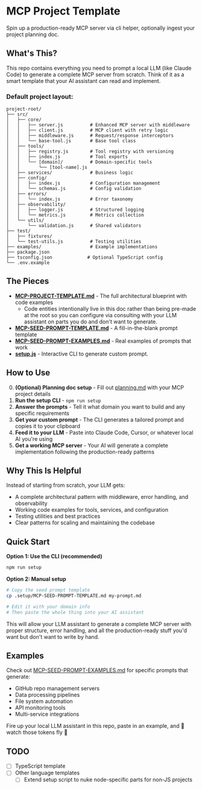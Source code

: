 # MCP Project Template

Spin up a production-ready MCP server via cli helper, optionally ingest your project planning doc.

## What's This?

This repo contains everything you need to prompt a local LLM (like Claude Code) to generate a complete MCP server from scratch. Think of it as a smart template that your AI assistant can read and implement.

### Default project layout:
```
project-root/
├── src/
│   ├── core/
│   │   ├── server.js          # Enhanced MCP server with middleware
│   │   ├── client.js          # MCP client with retry logic
│   │   ├── middleware.js      # Request/response interceptors
│   │   └── base-tool.js       # Base tool class
│   ├── tools/
│   │   ├── registry.js        # Tool registry with versioning
│   │   ├── index.js           # Tool exports
│   │   └── [domain]/          # Domain-specific tools
│   │       └── [tool-name].js
│   ├── services/              # Business logic
│   ├── config/
│   │   ├── index.js           # Configuration management
│   │   └── schemas.js         # Config validation
│   ├── errors/
│   │   └── index.js           # Error taxonomy
│   ├── observability/
│   │   ├── logger.js          # Structured logging
│   │   └── metrics.js         # Metrics collection
│   └── utils/
│       └── validation.js      # Shared validators
├── test/
│   ├── fixtures/
│   └── test-utils.js          # Testing utilities
├── examples/                  # Example implementations
├── package.json
├── tsconfig.json             # Optional TypeScript config
└── .env.example
```

## The Pieces

- **[MCP-PROJECT-TEMPLATE.md](./.setup/MCP-PROJECT-TEMPLATE.md)** - The full architectural blueprint with code examples
  - Code entities intentionally live in this doc rather than being pre-made at the root so you can configure via consulting with your LLM assistant on parts you do and don't want to generate.
- **[MCP-SEED-PROMPT-TEMPLATE.md](./.setup/MCP-SEED-PROMPT-TEMPLATE.md)** - A fill-in-the-blank prompt template
- **[MCP-SEED-PROMPT-EXAMPLES.md](./.setup/MCP-SEED-PROMPT-EXAMPLES.md)** - Real examples of prompts that work
- **[setup.js](.setup/setup.js)** - Interactive CLI to generate custom prompt.

## How to Use

0. **(Optional) Planning doc setup** - Fill out [planning.md](./planning.md) with your MCP project details
1. **Run the setup CLI** - `npm run setup`
2. **Answer the prompts** - Tell it what domain you want to build and any specific requirements
3. **Get your custom prompt** - The CLI generates a tailored prompt and copies it to your clipboard
4. **Feed it to your LLM** - Paste into Claude Code, Cursor, or whatever local AI you're using
5. **Get a working MCP server** - Your AI will generate a complete implementation following the production-ready patterns

## Why This Is Helpful

Instead of starting from scratch, your LLM gets:
- A complete architectural pattern with middleware, error handling, and observability
- Working code examples for tools, services, and configuration
- Testing utilities and best practices
- Clear patterns for scaling and maintaining the codebase

## Quick Start

**Option 1: Use the CLI (recommended)**
```bash
npm run setup
```

**Option 2: Manual setup**
```bash
# Copy the seed prompt template
cp .setup/MCP-SEED-PROMPT-TEMPLATE.md my-prompt.md

# Edit it with your domain info
# Then paste the whole thing into your AI assistant
```

This will allow your LLM assistant to generate a complete MCP server with proper structure, error handling, and all the production-ready stuff you'd want but don't want to write by hand.

## Examples

Check out [MCP-SEED-PROMPT-EXAMPLES.md](./.setup/MCP-SEED-PROMPT-EXAMPLES.md) for specific prompts that generate:
- GitHub repo management servers
- Data processing pipelines  
- File system automation
- API monitoring tools
- Multi-service integrations

Fire up your local LLM assistant in this repo, paste in an example, and 💸 watch those tokens fly 💸

## TODO
- [ ] TypeScript template
- [ ] Other language templates
  - [ ] Extend setup script to nuke node-specific parts for non-JS projects

